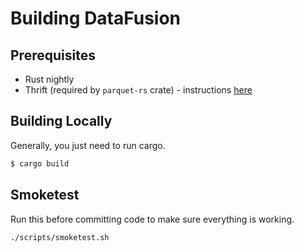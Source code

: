
# Building DataFusion

## Prerequisites

- Rust nightly
- Thrift (required by `parquet-rs` crate) - instructions [here](https://github.com/sunchao/parquet-rs/)

## Building Locally

Generally, you just need to run cargo.

```bash
$ cargo build
```

## Smoketest

Run this before committing code to make sure everything is working.

```bash
./scripts/smoketest.sh
```